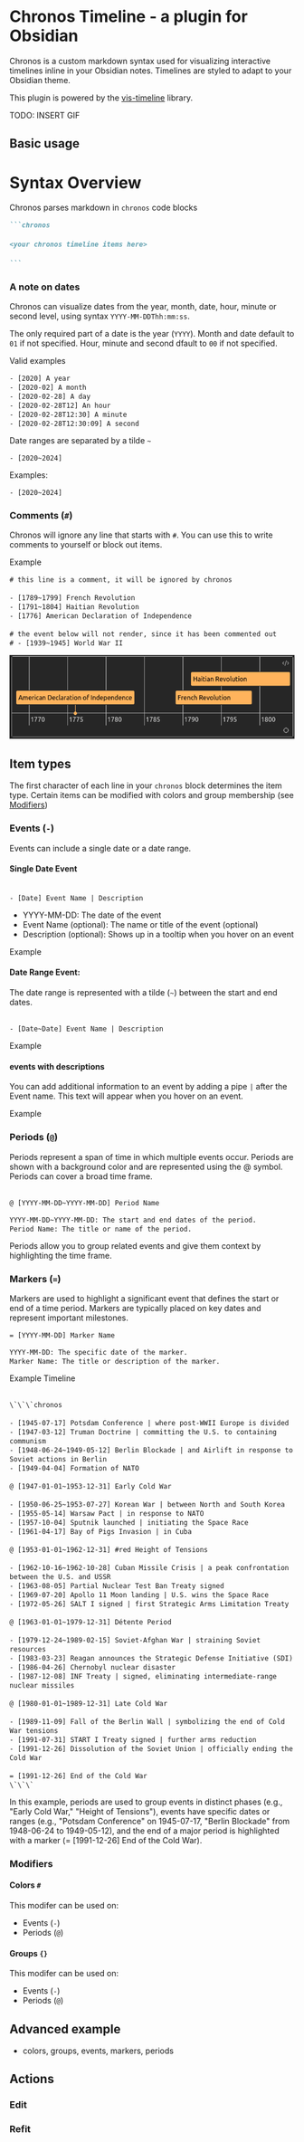 # Chronos Timeline - a plugin for Obsidian

Chronos is a custom markdown syntax used for visualizing interactive timelines inline in your Obsidian notes. Timelines are styled to adapt to your Obsidian theme.

This plugin is powered by the [vis-timeline](https://www.npmjs.com/package/vis-timeline) library.

TODO: INSERT GIF

## Basic usage

# Syntax Overview

Chronos parses markdown in `chronos` code blocks

````markdown
```chronos

<your chronos timeline items here>

```
````

### A note on dates

Chronos can visualize dates from the year, month, date, hour, minute or second level, using syntax `YYYY-MM-DDThh:mm:ss`.

The only required part of a date is the year (`YYYY`). Month and date default to `01` if not specified. Hour, minute and second dfault to `00` if not specified.

Valid examples

```
- [2020] A year
- [2020-02] A month
- [2020-02-28] A day
- [2020-02-28T12] An hour
- [2020-02-28T12:30] A minute
- [2020-02-28T12:30:09] A second
```

Date ranges are separated by a tilde `~`

```
- [2020~2024]
```

Examples:

```
- [2020~2024]
```

### Comments (`#`)

Chronos will ignore any line that starts with `#`. You can use this to write comments to yourself or block out items.

Example

```
# this line is a comment, it will be ignored by chronos

- [1789~1799] French Revolution
- [1791~1804] Haitian Revolution
- [1776] American Declaration of Independence

# the event below will not render, since it has been commented out
# - [1939~1945] World War II

```

![comment example](./docs/ex-comment.png)

## Item types

The first character of each line in your `chronos` block determines the item type. Certain items can be modified with colors and group membership (see [Modifiers](#modifiers))

### Events (`-`)

Events can include a single date or a date range.

#### Single Date Event

```

- [Date] Event Name | Description

```

- YYYY-MM-DD: The date of the event
- Event Name (optional): The name or title of the event (optional)
- Description (optional): Shows up in a tooltip when you hover on an event

Example

#### Date Range Event:

The date range is represented with a tilde (`~`) between the start and end dates.

```

- [Date~Date] Event Name | Description

```

Example

#### events with descriptions

You can add additional information to an event by adding a pipe `|` after the Event name. This text will appear when you hover on an event.

Example

### Periods (`@`)

Periods represent a span of time in which multiple events occur. Periods are shown with a background color and are represented using the @ symbol. Periods can cover a broad time frame.

```

@ [YYYY-MM-DD~YYYY-MM-DD] Period Name

```

    YYYY-MM-DD~YYYY-MM-DD: The start and end dates of the period.
    Period Name: The title or name of the period.

Periods allow you to group related events and give them context by highlighting the time frame.

### Markers (`=`)

Markers are used to highlight a significant event that defines the start or end of a time period. Markers are typically placed on key dates and represent important milestones.

```
= [YYYY-MM-DD] Marker Name
```

    YYYY-MM-DD: The specific date of the marker.
    Marker Name: The title or description of the marker.

Example Timeline

```

\`\`\`chronos

- [1945-07-17] Potsdam Conference | where post-WWII Europe is divided
- [1947-03-12] Truman Doctrine | committing the U.S. to containing communism
- [1948-06-24~1949-05-12] Berlin Blockade | and Airlift in response to Soviet actions in Berlin
- [1949-04-04] Formation of NATO

@ [1947-01-01~1953-12-31] Early Cold War

- [1950-06-25~1953-07-27] Korean War | between North and South Korea
- [1955-05-14] Warsaw Pact | in response to NATO
- [1957-10-04] Sputnik launched | initiating the Space Race
- [1961-04-17] Bay of Pigs Invasion | in Cuba

@ [1953-01-01~1962-12-31] #red Height of Tensions

- [1962-10-16~1962-10-28] Cuban Missile Crisis | a peak confrontation between the U.S. and USSR
- [1963-08-05] Partial Nuclear Test Ban Treaty signed
- [1969-07-20] Apollo 11 Moon landing | U.S. wins the Space Race
- [1972-05-26] SALT I signed | first Strategic Arms Limitation Treaty

@ [1963-01-01~1979-12-31] Détente Period

- [1979-12-24~1989-02-15] Soviet-Afghan War | straining Soviet resources
- [1983-03-23] Reagan announces the Strategic Defense Initiative (SDI)
- [1986-04-26] Chernobyl nuclear disaster
- [1987-12-08] INF Treaty | signed, eliminating intermediate-range nuclear missiles

@ [1980-01-01~1989-12-31] Late Cold War

- [1989-11-09] Fall of the Berlin Wall | symbolizing the end of Cold War tensions
- [1991-07-31] START I Treaty signed | further arms reduction
- [1991-12-26] Dissolution of the Soviet Union | officially ending the Cold War

= [1991-12-26] End of the Cold War
\`\`\`

```

In this example, periods are used to group events in distinct phases (e.g., "Early Cold War," "Height of Tensions"), events have specific dates or ranges (e.g., "Potsdam Conference" on 1945-07-17, "Berlin Blockade" from 1948-06-24 to 1949-05-12), and the end of a major period is highlighted with a marker (= [1991-12-26] End of the Cold War).

### Modifiers

#### Colors `#`

This modifer can be used on:

- Events (`-`)
- Periods (`@`)

#### Groups `{}`

This modifer can be used on:

- Events (`-`)
- Periods (`@`)

## Advanced example

- colors, groups, events, markers, periods

## Actions

### Edit

### Refit
